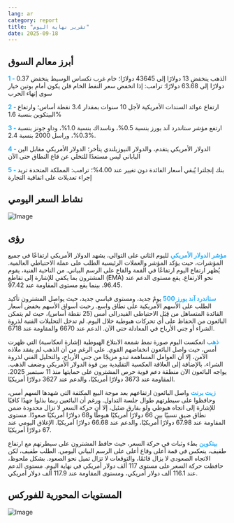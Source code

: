 ```yaml
---
lang: ar
category: report
title: "تقرير نهاية اليوم"
date: 2025-09-18
---
```



<h2>أبرز معالم السوق</h2>
<strong style="color: #2caef7;">1 - </strong> الذهب ينخفض 13 دولارًا إلى 43645 دولارًا؛ خام غرب تكساس الوسيط ينخفض 0.37 دولارًا إلى 63.68 دولارًا؛ ترامب: إذا انخفض سعر النفط الخام فلن يكون أمام بوتين خيار سوى إنهاء الحرب

<strong style="color: #2caef7;">2 - </strong> ارتفاع عوائد السندات الأمريكية لأجل 10 سنوات بمقدار 3.4 نقطة أساس؛ وارتفاع البيتكوين بنسبة 1.6%

<strong style="color: #2caef7;">3 - </strong> ارتفع مؤشر ستاندرد آند بورز بنسبة 0.5%، وناسداك بنسبة 1.0%، وداو جونز بنسبة 0.3%، وراسل 2000 بنسبة 2.4%.

<strong style="color: #2caef7;">4 - </strong> الدولار الأمريكي يتقدم، والدولار النيوزيلندي يتأخر؛ الدولار الأمريكي مقابل الين الياباني ليس مستعدًا للتخلي عن قاع النطاق حتى الآن

<strong style="color: #2caef7;">5 - </strong> بنك إنجلترا يُبقي أسعار الفائدة دون تغيير عند 4.00%؛ ترامب: المملكة المتحدة تريد إجراء تعديلات على اتفاقية التجارة



<h2>نشاط السعر اليومي</h2>
<img src="https://markleighedu.github.io/img/Sep-2025/18-Sep-2025/price.jpg" alt="Image"/>

<h2>رؤى</h2>
<strong style="color: #2caef7;">مؤشر الدولار الأمريكي</strong> لليوم الثاني على التوالي، يشهد الدولار الأمريكي ارتفاعًا في جميع المؤشرات، حيث يؤكد المؤشر والعملات الرئيسية الطلب على عملة الاحتياطي العالمية. يُظهر ارتفاع اليوم ارتفاعًا في القمة والقاع على الرسم البياني. من الناحية الفنية، يقوم المشترون بما يكفي للإشارة إلى تقاطع (EMA) نحو الارتفاع. يقع مستوى الدعم عند 96.45، بينما يقع مستوى المقاومة عند 97.42.

<strong style="color: #2caef7;">ستاندرد آند بورز 500</strong> يومٌ جديد، ومستوى قياسي جديد، حيث يواصل المشترون تأكيد الطلب على الأسهم الأمريكية على نطاق واسع. رحبت أسواق الأسهم بخفض أسعار الفائدة المتساهل من قِبَل الاحتياطي الفيدرالي أمس (25 نقطة أساس)، حيث لم يتمكن البائعون من الحفاظ على أي تحركات هبوطية خلال اليوم. لم تدخل التحليلات الفنية لذروة الشراء أو جني الأرباح في المعادلة حتى الآن. الدعم عند 6670 والمقاومة عند 6718.

<strong style="color: #2caef7;">ذهب</strong> انعكست اليوم صورة نمط شمعة الابتلاع الهبوطية (إشارة انعكاسية) التي ظهرت أمس، حيث واصل البائعون انخفاضهم القوي. على الرغم من أن الذهب لم يفقد ملاذه الآمن، إلا أن العوامل المساهمة تبدو مزيجًا من جني الأرباح، والتحليل الفني لذروة الشراء، بالإضافة إلى العلاقة العكسية التقليدية بين قوة الدولار الأمريكي وضعف الذهب. يواجه البائعون الآن منطقة دعم قوية حرص المشترون على حمايتها منذ 11 سبتمبر 2025. المقاومة عند 3673 دولارًا أمريكيًا، والدعم عند 3627 دولارًا أمريكيًا.

<strong style="color: #2caef7;">زيت برنت</strong> واصل البائعون ارتفاعهم بعد موجة البيع المكثفة التي شهدها السهم أمس، وحافظوا على سيطرتهم طوال جلسة التداول. ورغم أن البائعين ربما بذلوا جهدًا كافيًا للإشارة إلى اتجاه هبوطي ولو بفارق ضئيل، إلا أن حركة السعر لا تزال محدودة ضمن نطاق ضيق نسبيًا بين 66 دولارًا أمريكيًا هبوطًا و68 دولارًا أمريكيًا صعودًا. مستوى المقاومة عند 67.98 دولارًا أمريكيًا، والدعم عند 66.68 دولارًا أمريكيًا. الإغلاق اليومي عند 67 دولارًا أمريكيًا.

<strong style="color: #2caef7;">بيتكوين</strong> بطء وثبات في حركة السعر، حيث حافظ المشترون على سيطرتهم مع ارتفاع طفيف، ينعكس في قمة أعلى وقاع أعلى على الرسم البياني اليومي. الطلب طفيف، لكن الاتجاه الصعودي لا يزال قائمًا، والتوقعات لا تزال تميل نحو الصعود. بشكل ملحوظ، حافظت حركة السعر على مستوى 117 ألف دولار أمريكي في نهاية اليوم. مستوى الدعم عند 116.1 ألف دولار أمريكي، ومستوى المقاومة عند 117.9 ألف دولار أمريكي.



<h2>المستويات المحورية للفوركس</h2>
<img src="https://markleighedu.github.io/img/Sep-2025/18-Sep-2025/pivot.jpg" alt="Image"/>